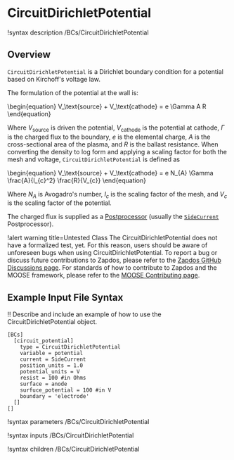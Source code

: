 # CircuitDirichletPotential

!syntax description /BCs/CircuitDirichletPotential

## Overview

`CircuitDirichletPotential` is a Dirichlet boundary condition for a potential based on Kirchoff's voltage law.

The formulation of the potential at the wall is:

\begin{equation}
V_\text{source} + V_\text{cathode} = e \Gamma A R
\end{equation}

Where $V_\text{source}$ is driven the potential, $V_\text{cathode}$ is the potential at cathode,
$\Gamma$ is the charged flux to the boundary, $e$ is the elemental charge, $A$ is the cross-sectional area of the plasma, and
$R$ is the ballast resistance. When converting the density to log form and applying a scaling factor for both the mesh and voltage,
`CircuitDirichletPotential` is defined as

\begin{equation}
V_\text{source} + V_\text{cathode} = e N_{A} \Gamma \frac{A}{l_{c}^2} \frac{R}{V_{c}}
\end{equation}

Where $N_{A}$ is Avogadro's number, $l_{c}$ is the scaling factor of the mesh, and $V_{c}$ is the scaling factor of the potential.


The charged flux is supplied as a [Postprocessor](syntax/Postprocessors/index.md) (usually the [`SideCurrent`](/postprocessors/SideCurrent.md) Postprocessor).

!alert warning title=Untested Class
The CircuitDirichletPotential does not have a formalized test, yet. For this reason,
users should be aware of unforeseen bugs when using CircuitDirichletPotential. To
report a bug or discuss future contributions to Zapdos, please refer to the
[Zapdos GitHub Discussions page](https://github.com/shannon-lab/zapdos/discussions).
For standards of how to contribute to Zapdos and the MOOSE framework,
please refer to the [MOOSE Contributing page](framework/contributing.md).

## Example Input File Syntax

!! Describe and include an example of how to use the CircuitDirichletPotential object.

```text
[BCs]
  [circuit_potential]
    type = CircuitDirichletPotential
    variable = potential
    current = SideCurrent
    position_units = 1.0
    potential_units = V
    resist = 100 #in Ohms
    surface = anode
    surfuce_potential = 100 #in V
    boundary = 'electrode'
  []
[]
```

!syntax parameters /BCs/CircuitDirichletPotential

!syntax inputs /BCs/CircuitDirichletPotential

!syntax children /BCs/CircuitDirichletPotential
